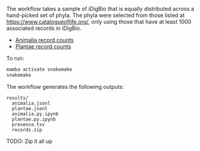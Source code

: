 The workflow takes a sample of iDigBio that is equally distributed across a hand-picked set of phyla. The phyla were selected from those listed at https://www.catalogueoflife.org/, only using those that have at least 1000 associated records in iDigBio.

* [Animalia record counts](https://beta-search.idigbio.org/v2/summary/top/records/?rq={"family":{"type":"exists"},"kingdom":"animalia"}&top_fields=["phylum"]&count=1000)
* [Plantae record counts](https://beta-search.idigbio.org/v2/summary/top/records/?rq={"family":{"type":"exists"},"kingdom":"plantae"}&top_fields=["phylum"]&count=1000)

To run:

```bash
mamba activate snakemake
snakemake
```

The workflow generates the following outputs:
```
results/
  animalia.jsonl 
  plantae.jsonl
  animalia.py.ipynb
  plantae.py.ipynb
  presence.tsv
  records.zip
```

TODO: Zip it all up

